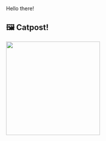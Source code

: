Hello there!



## 🖼️ Catpost!

<sub>
    <img src="https://cdn2.thecatapi.com/images/eeb.jpg" height="256">
</sub>

